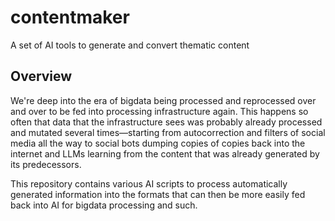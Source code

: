 # contentmaker
A set of AI tools to generate and convert thematic content

## Overview

We're deep into the era of bigdata being processed and reprocessed over and over to be fed into processing infrastructure again. This happens so often that data that the infrastructure sees was probably already processed and mutated several times—starting from autocorrection and filters of social media all the way to social bots dumping copies of copies back into the internet and LLMs learning from the content that was already generated by its predecessors.

This repository contains various AI scripts to process automatically generated information into the formats that can then be more easily fed back into AI for bigdata processing and such.
